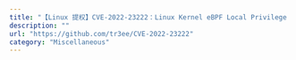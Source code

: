 ```yaml
---
title: "【Linux 提权】CVE-2022-23222：Linux Kernel eBPF Local Privilege Escalation"
description: ""
url: "https://github.com/tr3ee/CVE-2022-23222"
category: "Miscellaneous"
---
```

